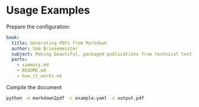 # Usage Examples

Prepare the configuration:

```yaml
book:
  title: Generating PDFs from Markdown
  author: Sam Briesemeister
  subject: Making beautiful, packaged publications from technical text-based formats
  parts:
    - summary.md
    - README.md
    - how_it_works.md
```

Compile the document

```bash
python -m markdown2pdf -c example.yaml -o output.pdf
```

